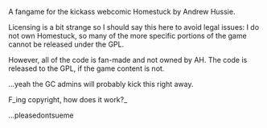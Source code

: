 A fangame for the kickass webcomic Homestuck by Andrew Hussie.

Licensing is a bit strange so I should say this here to avoid legal issues: I do not own Homestuck, so many of the more specific portions of the game cannot be released under the GPL.

However, all of the code is fan-made and not owned by AH. The code is released to the GPL, if the game content is not.

...yeah the GC admins will probably kick this right away.

F_ing copyright, how does it work?_

...pleasedontsueme